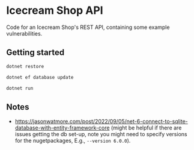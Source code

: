 # Icecream Shop API

Code for an Icecream Shop's REST API, containing some example vulnerabilities.

## Getting started

```c#
dotnet restore
```

```c#
dotnet ef database update
```

```c#
dotnet run
```

## Notes

- https://jasonwatmore.com/post/2022/09/05/net-6-connect-to-sqlite-database-with-entity-framework-core (might be helpful if there are issues getting the db set-up, note you might need to specify versions for the nugetpackages, E.g., `--version 6.0.0`).